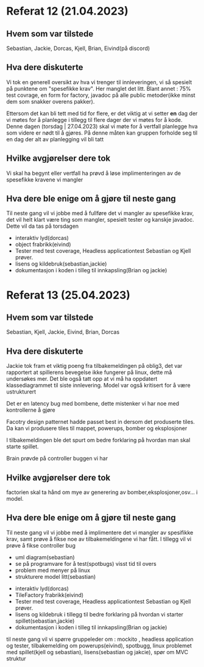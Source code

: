 <h1>Referat 12 (21.04.2023)</h1>
<h2>Hvem som var tilstede</h2>
    <p>Sebastian, Jackie, Dorcas, Kjell, Brian, Eivind(på discord)</p>
<h2>Hva dere diskuterte</h2>
    <p>Vi tok en generell oversikt av hva vi trenger til innleveringen, vi så spesielt på punktene om "spesefikke krav". Her manglet det litt. Blant annet : 75% test covrage, en form for factory, javadoc på alle public metoder(ikke minst dem som snakker overens pakker).</p>
    <p>Ettersom det kan bli tett med tid for flere, er det viktig at vi setter <b>en</b> dag der vi møtes for å planlegge i tillegg til flere dager der vi møtes for å kode. Denne dagen (torsdag | 27.04.2023) skal vi møte for å vertfall planlegge hva som videre er nødt til å gjøres. På denne måten kan gruppen forholde seg til en dag der alt av planlegging vil bli tatt</p>
<h2>Hvilke avgjørelser dere tok</h2>
    <p>Vi skal ha begynt eller vertfall ha prøvd å løse implimenteringen av de spesefikke kravene vi mangler</p>
<h2>Hva dere ble enige om å gjøre til neste gang</h2>
    <p>Til neste gang vil vi jobbe med å fullføre det vi mangler av spesefikke krav, det vil helt klart være ting som mangler, spesielt tester og kanskje javadoc. Dette vil da tas på torsdagen</p>
    <ul>
        <li>interaktiv lyd(dorcas)</li>
        <li>object frabrikk(eivind)</li>
        <li>Tester med test coverage, Headless applicationtest Sebastian og Kjell prøver.</li>
        <li>lisens og kildebruk(sebastian,jackie)</li>
        <li>dokumentasjon i koden i tilleg til innkapsling(Brian og jackie)</li>
    </ul>


<h1>Referat 13 (25.04.2023)</h1>
<h2>Hvem som var tilstede</h2>
    <p>Sebastian, Kjell, Jackie, Eivind, Brian, Dorcas</p>
<h2>Hva dere diskuterte</h2>
    <p>Jackie tok fram et viktig poeng fra tilbakemeldingen på oblig3, det var rapportert at spillerens bevegelse ikke fungerer på linux, dette må undersøkes mer. Det ble også tatt opp at vi må ha oppdatert klassediagrammet til siste innlevering. Model var også kritisert for å være ustrukturert</p>
    <p>Det er en latency bug med bombene, dette mistenker vi har noe med kontrollerne å gjøre</p>
    <p>Facotry design patternet hadde passet best in dersom det produserte tiles. Da kan vi produsere tiles til mappet, powerups, bomber og eksplosjoner </p>
    <p>I tilbakemeldingen ble det spurt om bedre forklaring på hvordan man skal starte spillet.</p>
    <p>Brain prøvde på controller buggen vi har</p>
<h2>Hvilke avgjørelser dere tok</h2>
    <p>factorien skal ta hånd om mye av generering av bomber,eksplosjoner,osv... i model.</p>
<h2>Hva dere ble enige om å gjøre til neste gang</h2>
    <p>Til neste gang vil vi jobbe med å implimentere det vi mangler av spesifikke krav, samt prøve å fikse noe av tilbakemeldingene vi har fått. I tillegg vil vi prøve å fikse controller bug</p>
    <ul>
        <li>uml diagram(sebastian)</li>
        <li>se på programvare for å test(spotbugs) visst tid til overs</li>
        <li>problem med menyer på linux</li>
        <li>strukturere model litt(sebastian)</li>
    </ul>
    <ul>
        <li>interaktiv lyd(dorcas)</li>
        <li>TileFactory frabrikk(eivind)</li>
        <li>Tester med test coverage, Headless applicationtest Sebastian og Kjell prøver.</li>
        <li>lisens og kildebruk i tillegg til bedre forklaring på hvordan vi starter spillet(sebastian,jackie)</li>
        <li>dokumentasjon i koden i tilleg til innkapsling(Brian og jackie)</li>
    </ul>
    <p>til neste gang vil vi spørre gruppeleder om : mockito , headless application og tester, tilbakemelding om powerups(eivind), spotbugg, linux problemet med spillet(kjell og sebastian), lisens(sebastian og jakcie), spør om MVC struktur</p>

    
